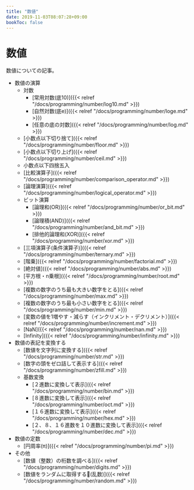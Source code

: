 ```yaml
---
title: "数値"
date: 2019-11-03T08:07:28+09:00
bookToc: false
---
```


# 数値

数値についての記事。

- 数値の演算
     - 対数
         - [常用対数(底10)]({{< relref "/docs/programming/number/log10.md" >}})
         - [自然対数(底e)]({{< relref "/docs/programming/number/loge.md" >}})
         - [任意の底の対数]({{< relref "/docs/programming/number/log.md" >}})
     - [小数点以下切り捨て]({{< relref "/docs/programming/number/floor.md" >}})
     - [小数点以下切り上げ]({{< relref "/docs/programming/number/ceil.md" >}})
     - 小数点以下四捨五入
     - [比較演算子]({{< relref "/docs/programming/number/comparison_operator.md" >}})
     - [論理演算]({{< relref "/docs/programming/number/logical_operator.md" >}})
     - ビット演算
         - [論理和(OR)]({{< relref "/docs/programming/number/or_bit.md" >}})
         - [論理積(AND)]({{< relref "/docs/programming/number/and_bit.md" >}})
         - [排他的論理和(XOR)]({{< relref "/docs/programming/number/xor.md" >}})
     - [三項演算子(条件演算子)]({{< relref "/docs/programming/number/ternary.md" >}})
     - [階乗]({{< relref "/docs/programming/number/factorial.md" >}})
     - [絶対値]({{< relref "/docs/programming/number/abs.md" >}})
     - [平方根・n乗根]({{< relref "/docs/programming/number/root.md" >}})
     - [複数の数字のうち最も大きい数字をとる]({{< relref "/docs/programming/number/max.md" >}})
     - [複数の数字のうち最も小さい数字をとる]({{< relref "/docs/programming/number/min.md" >}})
     - [変数の値を1増やす・減らす（インクリメント・デクリメント）]({{< relref "/docs/programming/number/increment.md" >}})
     - [NaN]({{< relref "/docs/programming/number/nan.md" >}})
     - [Infinity]({{< relref "/docs/programming/number/infinity.md" >}})
- 数値の表記を変換する
     - [数値を文字列に変換する]({{< relref "/docs/programming/number/str.md" >}})
     - [数字の頭をゼロ詰して表示する]({{< relref "/docs/programming/number/zfill.md" >}})
     - 基数変換
         - [２進数に変換して表示]({{< relref "/docs/programming/number/bin.md" >}})
         - [８進数に変換して表示]({{< relref "/docs/programming/number/oct.md" >}})
         - [１６進数に変換して表示]({{< relref "/docs/programming/number/hex.md" >}})
         - [２、８、１６進数を１０進数に変換して表示]({{< relref "/docs/programming/number/dec.md" >}})
- 数値の定数
     - [円周率(π)]({{< relref "/docs/programming/number/pi.md" >}})
- その他
     - [数値（整数）の桁数を調べる]({{< relref "/docs/programming/number/digits.md" >}})
     - [数値をランダムに取得する(乱数)]({{< relref "/docs/programming/number/random.md" >}})
